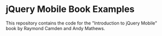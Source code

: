 jQuery Mobile Book Examples
===========================
This repository contains the code for the "Introduction to jQuery Mobile" book by Raymond Camden
and Andy Mathews.
